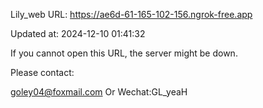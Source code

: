 Lily_web URL: https://ae6d-61-165-102-156.ngrok-free.app

Updated at: 2024-12-10 01:41:32

If you cannot open this URL, the server might be down.

Please contact: 

goley04@foxmail.com Or Wechat:GL_yeaH
